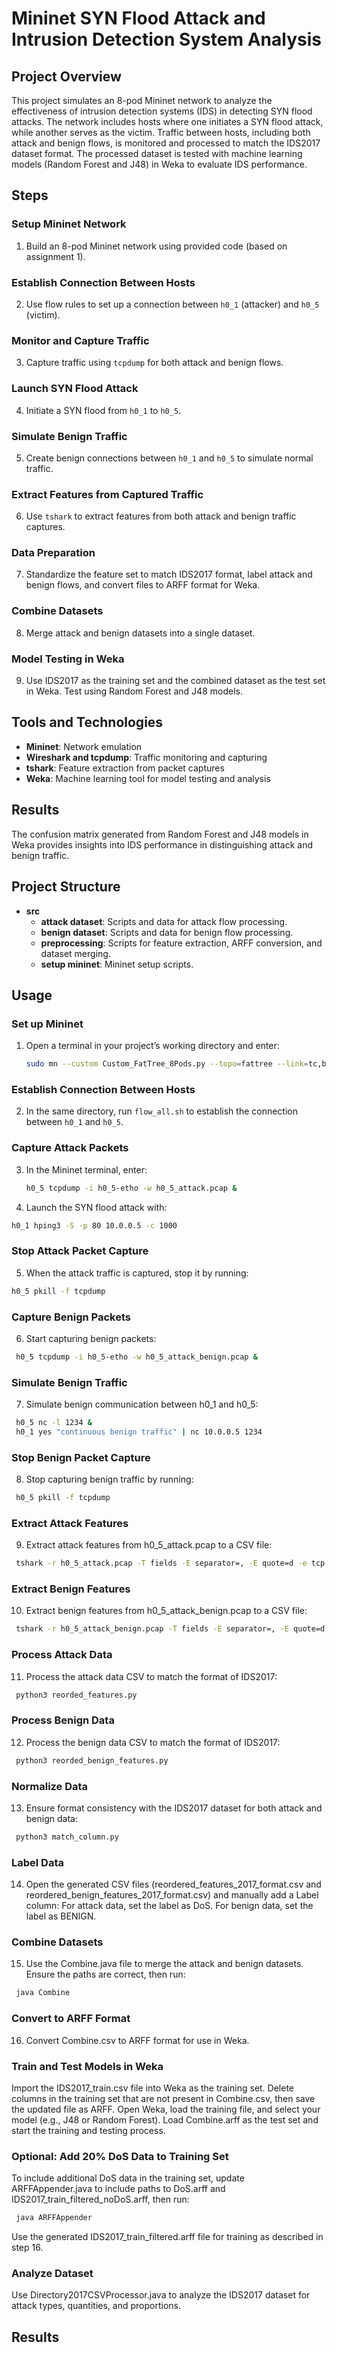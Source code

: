 # Mininet SYN Flood Attack and Intrusion Detection System Analysis

## Project Overview
This project simulates an 8-pod Mininet network to analyze the effectiveness of intrusion detection systems (IDS) in detecting SYN flood attacks. The network includes hosts where one initiates a SYN flood attack, while another serves as the victim. Traffic between hosts, including both attack and benign flows, is monitored and processed to match the IDS2017 dataset format. The processed dataset is tested with machine learning models (Random Forest and J48) in Weka to evaluate IDS performance.

## Steps

### Setup Mininet Network
1. Build an 8-pod Mininet network using provided code (based on assignment 1).

### Establish Connection Between Hosts
2. Use flow rules to set up a connection between `h0_1` (attacker) and `h0_5` (victim).

### Monitor and Capture Traffic
3. Capture traffic using `tcpdump` for both attack and benign flows.

### Launch SYN Flood Attack
4. Initiate a SYN flood from `h0_1` to `h0_5`.

### Simulate Benign Traffic
5. Create benign connections between `h0_1` and `h0_5` to simulate normal traffic.

### Extract Features from Captured Traffic
6. Use `tshark` to extract features from both attack and benign traffic captures.

### Data Preparation
7. Standardize the feature set to match IDS2017 format, label attack and benign flows, and convert files to ARFF format for Weka.

### Combine Datasets
8. Merge attack and benign datasets into a single dataset.

### Model Testing in Weka
9. Use IDS2017 as the training set and the combined dataset as the test set in Weka. Test using Random Forest and J48 models.

## Tools and Technologies
- **Mininet**: Network emulation
- **Wireshark and tcpdump**: Traffic monitoring and capturing
- **tshark**: Feature extraction from packet captures
- **Weka**: Machine learning tool for model testing and analysis

## Results
The confusion matrix generated from Random Forest and J48 models in Weka provides insights into IDS performance in distinguishing attack and benign traffic.

## Project Structure
- **src**
    - **attack dataset**: Scripts and data for attack flow processing.
    - **benign dataset**: Scripts and data for benign flow processing.
    - **preprocessing**: Scripts for feature extraction, ARFF conversion, and dataset merging.
    - **setup mininet**: Mininet setup scripts.

## Usage

### Set up Mininet
1. Open a terminal in your project’s working directory and enter:
   ```bash
   sudo mn --custom Custom_FatTree_8Pods.py --topo=fattree --link=tc,bw=8,delay=3ms --arp --mac --controller=none

### Establish Connection Between Hosts
2. In the same directory, run `flow_all.sh` to establish the connection between `h0_1` and `h0_5`.

### Capture Attack Packets
3. In the Mininet terminal, enter:
   ```bash
   h0_5 tcpdump -i h0_5-etho -w h0_5_attack.pcap &
4.  Launch the SYN flood attack with:
   ```bash
   h0_1 hping3 -S -p 80 10.0.0.5 -c 1000 
```
### Stop Attack Packet Capture
5.  When the attack traffic is captured, stop it by running:
   ```bash
   h0_5 pkill -f tcpdump
```
### Capture Benign Packets
6.  Start capturing benign packets:
   ```bash
    h0_5 tcpdump -i h0_5-etho -w h0_5_attack_benign.pcap &
```
### Simulate Benign Traffic
7.  Simulate benign communication between h0_1 and h0_5:
   ```bash
    h0_5 nc -l 1234 &
    h0_1 yes "continuous benign traffic" | nc 10.0.0.5 1234
```
### Stop Benign Packet Capture
8.  Stop capturing benign traffic by running:
   ```bash
    h0_5 pkill -f tcpdump
```
### Extract Attack Features
9.  Extract attack features from h0_5_attack.pcap to a CSV file:
   ```bash
    tshark -r h0_5_attack.pcap -T fields -E separator=, -E quote=d -e tcp.stream -e ip.src -e ip.dst -e tcp.srcport -e tcp.dstport -e frame.len -e frame.time_delta_displayed -e tcp.flags.syn -e tcp.flags.fin -e tcp.flags.ack > extracted_features.csv
```
### Extract Benign Features
10.  Extract benign features from h0_5_attack_benign.pcap to a CSV file:
   ```bash
    tshark -r h0_5_attack_benign.pcap -T fields -E separator=, -E quote=d -e tcp.dstport -e frame.time_delta_displayed -e frame.len -e tcp.flags.fin -e tcp.flags.syn > benign_extracted_features.csv
```
### Process Attack Data
11.  Process the attack data CSV to match the format of IDS2017:
   ```bash
    python3 reorded_features.py
```
### Process Benign Data
12.  Process the benign data CSV to match the format of IDS2017:
   ```bash
    python3 reorded_benign_features.py
```
### Normalize Data
13.  Ensure format consistency with the IDS2017 dataset for both attack and benign data:
   ```bash
    python3 match_column.py
```
### Label Data
14.  Open the generated CSV files (reordered_features_2017_format.csv and reordered_benign_features_2017_format.csv) and manually add a Label column:
     For attack data, set the label as DoS.
     For benign data, set the label as BENIGN.
### Combine Datasets
15.  Use the Combine.java file to merge the attack and benign datasets. Ensure the paths are correct, then run:
   ```bash
    java Combine
```
### Convert to ARFF Format
16.  Convert Combine.csv to ARFF format for use in Weka.
### Train and Test Models in Weka
Import the IDS2017_train.csv file into Weka as the training set.
Delete columns in the training set that are not present in Combine.csv, then save the updated file as ARFF.
Open Weka, load the training file, and select your model (e.g., J48 or Random Forest).
Load Combine.arff as the test set and start the training and testing process.
### Optional: Add 20% DoS Data to Training Set
To include additional DoS data in the training set, update ARFFAppender.java to include paths to DoS.arff and IDS2017_train_filtered_noDoS.arff, then run:
   ```bash
    java ARFFAppender
```
Use the generated IDS2017_train_filtered.arff file for training as described in step 16.
### Analyze Dataset
Use Directory2017CSVProcessor.java to analyze the IDS2017 dataset for attack types, quantities, and proportions.
## Results